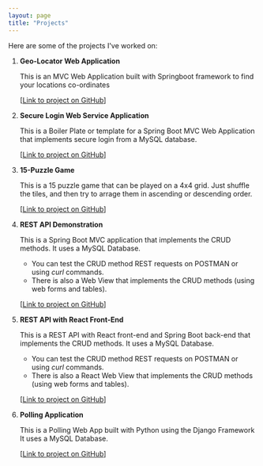 ```yaml
---
layout: page
title: "Projects"
---
```

<!-- # Projects -->
Here are some of the projects I've worked on:

1. **Geo-Locator Web Application**
   
   This is an MVC Web Application built with Springboot framework to find your locations co-ordinates
   
   [[Link to project on GitHub](https://github.com/danielisangedighi/GeoLocator)]
   

2. **Secure Login Web Service Application**

   This is a Boiler Plate or template for a Spring Boot MVC Web Application that implements secure login from a MySQL database.

   [[Link to project on GitHub](https://github.com/danielisangedighi/login-securitychasis)]


3. **15-Puzzle Game**

   This is a 15 puzzle game that can be played on a 4x4 grid.
   Just shuffle the tiles, and then try to arrage them in ascending or descending order.

   [[Link to project on GitHub](https://github.com/danielisangedighi/15PuzzleGame-main)]

4. **REST API Demonstration**

   This is a Spring Boot MVC application that implements the CRUD methods.
   It uses a MySQL Database.
   - You can test the CRUD method REST requests on POSTMAN or using *curl* commands.
   - There is also a Web View that implements the CRUD methods (using web forms and tables).

   [[Link to project on GitHub](https://github.com/danielisangedighi/REST-API-demo)]

5. **REST API with React Front-End**

   This is a REST API with React front-end and Spring Boot back-end that implements the CRUD methods.
   It uses a MySQL Database.
   - You can test the CRUD method REST requests on POSTMAN or using *curl* commands.
   - There is also a React Web View that implements the CRUD methods (using web forms and tables).

   [[Link to project on GitHub](https://github.com/danielisangedighi/react-springboot-CRUD-REST-API)]

6. **Polling Application**

   This is a Polling Web App built with Python using the Django Framework
   It uses a MySQL Database.

   [[Link to project on GitHub](https://github.com/danielisangedighi/PythonDjango_PollingApp)]

<!--
X. **Project 2**
   Description: [Brief description]
   Link: [Link to project]

-->


